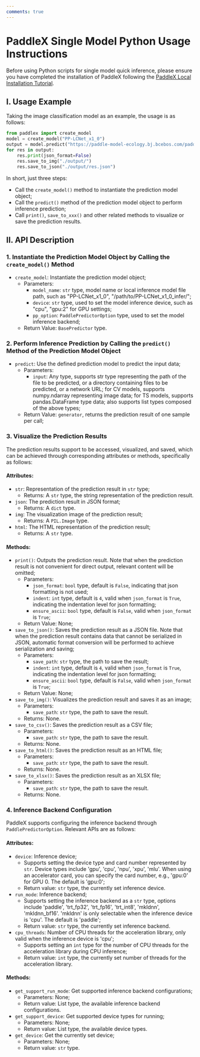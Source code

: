 ```yaml
---
comments: true
---
```


# PaddleX Single Model Python Usage Instructions

Before using Python scripts for single model quick inference, please ensure you have completed the installation of PaddleX following the [PaddleX Local Installation Tutorial](../../installation/installation.en.md).

## I. Usage Example
Taking the image classification model as an example, the usage is as follows:

```python
from paddlex import create_model
model = create_model("PP-LCNet_x1_0")
output = model.predict("https://paddle-model-ecology.bj.bcebos.com/paddlex/imgs/demo_image/general_image_classification_001.jpg", batch_size=1)
for res in output:
    res.print(json_format=False)
    res.save_to_img("./output/")
    res.save_to_json("./output/res.json")
```
In short, just three steps:

* Call the `create_model()` method to instantiate the prediction model object;
* Call the `predict()` method of the prediction model object to perform inference prediction;
* Call `print()`, `save_to_xxx()` and other related methods to visualize or save the prediction results.

## II. API Description

### 1. Instantiate the Prediction Model Object by Calling the `create_model()` Method
* `create_model`: Instantiate the prediction model object;
  * Parameters:
    * `model_name`: `str` type, model name or local inference model file path, such as "PP-LCNet_x1_0", "/path/to/PP-LCNet_x1_0_infer/";
    * `device`: `str` type, used to set the model inference device, such as "cpu", "gpu:2" for GPU settings;
    * `pp_option`: `PaddlePredictorOption` type, used to set the model inference backend;
  * Return Value: `BasePredictor` type.

### 2. Perform Inference Prediction by Calling the `predict()` Method of the Prediction Model Object
* `predict`: Use the defined prediction model to predict the input data;
  * Parameters:
    * `input`: Any type, supports str type representing the path of the file to be predicted, or a directory containing files to be predicted, or a network URL; for CV models, supports numpy.ndarray representing image data; for TS models, supports pandas.DataFrame type data; also supports list types composed of the above types;
  * Return Value: `generator`, returns the prediction result of one sample per call;

### 3. Visualize the Prediction Results
The prediction results support to be accessed, visualized, and saved, which can be achieved through corresponding attributes or methods, specifically as follows:

#### Attributes:
* `str`: Representation of the prediction result in `str` type;
  * Returns: A `str` type, the string representation of the prediction result.
* `json`: The prediction result in JSON format;
  * Returns: A `dict` type.
* `img`: The visualization image of the prediction result;
  * Returns: A `PIL.Image` type.
* `html`: The HTML representation of the prediction result;
  * Returns: A `str` type.

#### Methods:
* `print()`: Outputs the prediction result. Note that when the prediction result is not convenient for direct output, relevant content will be omitted;
  * Parameters:
    * `json_format`: `bool` type, default is `False`, indicating that json formatting is not used;
    * `indent`: `int` type, default is `4`, valid when `json_format` is `True`, indicating the indentation level for json formatting;
    * `ensure_ascii`: `bool` type, default is `False`, valid when `json_format` is `True`;
  * Return Value: None;
* `save_to_json()`: Saves the prediction result as a JSON file. Note that when the prediction result contains data that cannot be serialized in JSON, automatic format conversion will be performed to achieve serialization and saving;
  * Parameters:
    * `save_path`: `str` type, the path to save the result;
    * `indent`: `int` type, default is `4`, valid when `json_format` is `True`, indicating the indentation level for json formatting;
    * `ensure_ascii`: `bool` type, default is `False`, valid when `json_format` is `True`;
  * Return Value: None;
* `save_to_img()`: Visualizes the prediction result and saves it as an image;
  * Parameters:
    * `save_path`: `str` type, the path to save the result.
  * Returns: None.
* `save_to_csv()`: Saves the prediction result as a CSV file;
  * Parameters:
    * `save_path`: `str` type, the path to save the result.
  * Returns: None.
* `save_to_html()`: Saves the prediction result as an HTML file;
  * Parameters:
    * `save_path`: `str` type, the path to save the result.
  * Returns: None.
* `save_to_xlsx()`: Saves the prediction result as an XLSX file;
  * Parameters:
    * `save_path`: `str` type, the path to save the result.
  * Returns: None.

### 4. Inference Backend Configuration

PaddleX supports configuring the inference backend through `PaddlePredictorOption`. Relevant APIs are as follows:

#### Attributes:

* `device`: Inference device;
  * Supports setting the device type and card number represented by `str`. Device types include 'gpu', 'cpu', 'npu', 'xpu', 'mlu'. When using an accelerator card, you can specify the card number, e.g., 'gpu:0' for GPU 0. The default is 'gpu:0';
  * Return value: `str` type, the currently set inference device.
* `run_mode`: Inference backend;
  * Supports setting the inference backend as a `str` type, options include 'paddle', 'trt_fp32', 'trt_fp16', 'trt_int8', 'mkldnn', 'mkldnn_bf16'. 'mkldnn' is only selectable when the inference device is 'cpu'. The default is 'paddle';
  * Return value: `str` type, the currently set inference backend.
* `cpu_threads`: Number of CPU threads for the acceleration library, only valid when the inference device is 'cpu';
  * Supports setting an `int` type for the number of CPU threads for the acceleration library during CPU inference;
  * Return value: `int` type, the currently set number of threads for the acceleration library.

#### Methods:
* `get_support_run_mode`: Get supported inference backend configurations;
  * Parameters: None;
  * Return value: List type, the available inference backend configurations.
* `get_support_device`: Get supported device types for running;
  * Parameters: None;
  * Return value: List type, the available device types.
* `get_device`: Get the currently set device;
  * Parameters: None;
  * Return value: `str` type.
```
